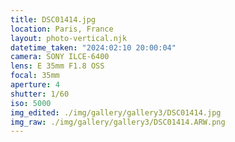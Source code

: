 ```yaml
---
title: DSC01414.jpg
location: Paris, France
layout: photo-vertical.njk
datetime_taken: "2024:02:10 20:00:04"
camera: SONY ILCE-6400
lens: E 35mm F1.8 OSS
focal: 35mm
aperture: 4
shutter: 1/60
iso: 5000
img_edited: ./img/gallery/gallery3/DSC01414.jpg
img_raw: ./img/gallery/gallery3/DSC01414.ARW.png
---
```

